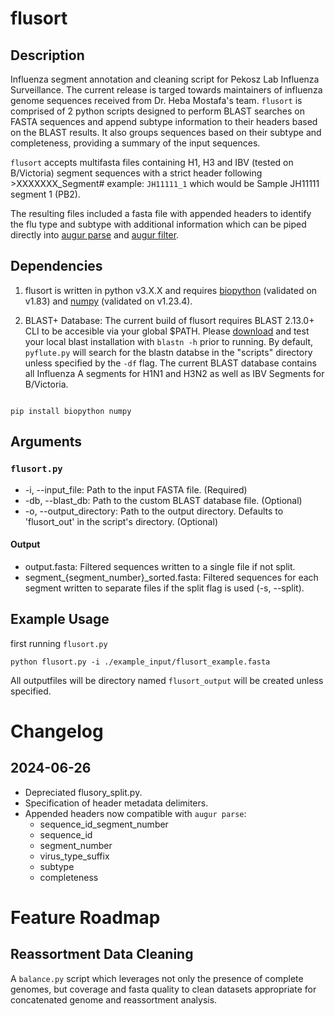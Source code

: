 # flusort

## Description
Influenza segment annotation and cleaning script for Pekosz Lab Influenza Surveillance. The current release is targed towards maintainers of influenza genome sequences received from Dr. Heba Mostafa's team. `flusort` is comprised of 2 python scripts designed to perform BLAST searches on FASTA sequences and append subtype information to their headers based on the BLAST results. It also groups sequences based on their subtype and completeness, providing a summary of the input sequences.

`flusort` accepts multifasta files containing H1, H3 and IBV (tested on B/Victoria) segment sequences with a strict header following >XXXXXXX_Segment# example: `JH11111_1` which would be Sample JH11111 segment 1 (PB2). 

The resulting files included a fasta file with appended headers to identify the flu type and subtype with additional information which can be piped directly into [augur parse](https://docs.nextstrain.org/projects/augur/en/stable/usage/cli/parse.html) and [augur filter](https://docs.nextstrain.org/projects/augur/en/stable/usage/cli/filter.html). 

## Dependencies

1. flusort is written in python v3.X.X and requires [biopython](https://biopython.org/wiki/Download) (validated on v1.83) and [numpy](https://pypi.org/project/numpy/) (validated on v1.23.4).

2. BLAST+ Database: The current build of flusort requires BLAST 2.13.0+ CLI to be accesible via your global $PATH. Please [download](https://ftp.ncbi.nlm.nih.gov/blast/executables/blast+/LATEST/) and test your local blast installation with `blastn -h` prior to running. By default, `pyflute.py` will search for the blastn databse in the "scripts" directory unless specified by the `-df` flag. The current BLAST database contains all Influenza A segments for H1N1 and H3N2 as well as IBV Segments for B/Victoria. 



```

pip install biopython numpy

```

## Arguments

### `flusort.py`

- -i,  --input_file: Path to the input FASTA file. (Required)
- -db,  --blast_db: Path to the custom BLAST database file. (Optional)
- -o,  --output_directory: Path to the output directory. Defaults to 'flusort_out' in the script's directory. (Optional)

#### Output

- output.fasta: Filtered sequences written to a single file if not split.
- segment_{segment_number}_sorted.fasta: Filtered sequences for each segment written to separate files if the split flag is used (-s, --split).

## Example Usage

first running `flusort.py`

```
python flusort.py -i ./example_input/flusort_example.fasta
```
All outputfiles will be  directory named `flusort_output` will be created unless specified.

# Changelog 

## 2024-06-26
- Depreciated flusory_split.py.
- Specification of header metadata delimiters.
- Appended headers now compatible with `augur parse`: 
  - sequence_id_segment_number
  - sequence_id
  - segment_number
  - virus_type_suffix
  - subtype
  - completeness



# Feature Roadmap 

## Reassortment Data Cleaning
A `balance.py` script which leverages not only the presence of complete genomes, but coverage and fasta quality to clean datasets appropriate for concatenated genome and reassortment analysis.

